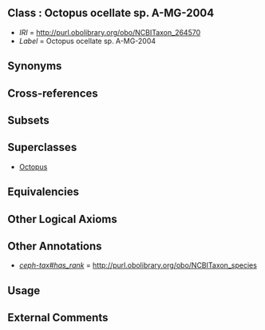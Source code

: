 
## Class : Octopus ocellate sp. A-MG-2004

 * *IRI* = http://purl.obolibrary.org/obo/NCBITaxon_264570
 * *Label* = Octopus ocellate sp. A-MG-2004

## Synonyms


## Cross-references


## Subsets


## Superclasses

 * [Octopus](../../NCBITaxon/43/NCBITaxon_6643.md)

## Equivalencies


## Other Logical Axioms


## Other Annotations

 * *[ceph-tax#has_rank](../../ceph-tax#has/nk/ceph-tax#has_rank.md)* = http://purl.obolibrary.org/obo/NCBITaxon_species

## Usage


## External Comments

